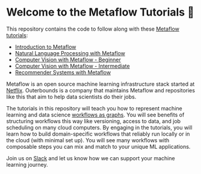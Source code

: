 Welcome to the Metaflow Tutorials 👋
================

This repository contains the code to follow along with these [Metaflow tutorials](https://outerbounds.com/docs/tutorials-welcome/):
- [Introduction to Metaflow](https://outerbounds.com/docs/intro-tutorial-overview/)
- [Natural Language Processing with Metaflow](https://outerbounds.com/docs/nlp-tutorial-overview/)
- [Computer Vision with Metaflow - Beginner](https://outerbounds.com/docs/cv-tutorial-overview/)
- [Computer Vision with Metaflow - Intermediate](https://outerbounds.com/docs/cv-tutorial-S2-overview/)
- [Recommender Systems with Metaflow](https://outerbounds.com/docs/recsys-tutorial-overview/)

Metaflow is an open source machine learning infrastructure stack started at [Netflix](https://github.com/Netflix). Outerbounds is a company that maintains Metaflow and repositories like this that aim to help data scientists do their jobs.

The tutorials in this repository will teach you how to represent machine learning and data science [workflows as graphs](https://outerbounds.com/docs/dags-in-data-science/). You will see benefits of structuring workflows this way like versioning, access to data, and job scheduling on many cloud computers. By engaging in the tutorials, you will learn how to build domain-specific workflows that reliably run locally or in the cloud (with minimal set up). You will see many workflows with composable steps you can mix and match to your unique ML applications. 

Join us on [Slack](http://slack.outerbounds.co/) and let us know how we can support your machine learning journey.
